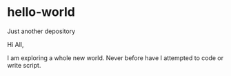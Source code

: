 # hello-world
Just another depository

Hi All,

I am exploring a whole new world. Never before have I attempted to code or write script.
